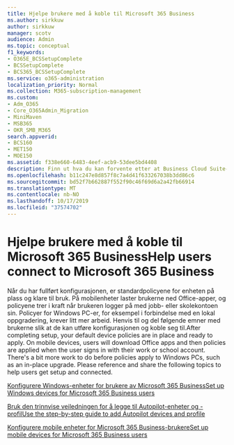 ```yaml
---
title: Hjelpe brukere med å koble til Microsoft 365 Business
ms.author: sirkkuw
author: sirkkuw
manager: scotv
audience: Admin
ms.topic: conceptual
f1_keywords:
- O365E_BCSSetupComplete
- BCSSetupComplete
- BCS365_BCSSetupComplete
ms.service: o365-administration
localization_priority: Normal
ms.collection: M365-subscription-management
ms.custom:
- Adm_O365
- Core_O365Admin_Migration
- MiniMaven
- MSB365
- OKR_SMB_M365
search.appverid:
- BCS160
- MET150
- MOE150
ms.assetid: f338e660-6483-4eef-acb9-53dee5bd4408
description: Finn ut hva du kan forvente etter at Business Cloud Suite-installasjonen er fullført.
ms.openlocfilehash: b11c247e8d857f8c7a4d41f633267038b3dd86c6
ms.sourcegitcommit: bd52f7b662887f552f90c46f69d6a2a42fb66914
ms.translationtype: MT
ms.contentlocale: nb-NO
ms.lasthandoff: 10/17/2019
ms.locfileid: "37574702"
---
```

# <a name="help-users-connect-to-microsoft-365-business"></a><span data-ttu-id="f38f5-103">Hjelpe brukere med å koble til Microsoft 365 Business</span><span class="sxs-lookup"><span data-stu-id="f38f5-103">Help users connect to Microsoft 365 Business</span></span>

<span data-ttu-id="f38f5-p101">Når du har fullført konfigurasjonen, er standardpolicyene for enheten på plass og klare til bruk. På mobilenheter laster brukerne ned Office-apper, og policyene trer i kraft når brukeren logger på med jobb- eller skolekontoen sin. Policyer for Windows PC-er, for eksempel i forbindelse med en lokal oppgradering, krever litt mer arbeid. Henvis til og del følgende emner med brukerne slik at de kan utføre konfigurasjonen og koble seg til.</span><span class="sxs-lookup"><span data-stu-id="f38f5-p101">After completing setup, your default device policies are in place and ready to apply. On mobile devices, users will download Office apps and then policies are applied when the user signs in with their work or school account. There's a bit more work to do before policies apply to Windows PCs, such as an in-place upgrade. Please reference and share the following topics to help users get setup and connected.</span></span>
  
[<span data-ttu-id="f38f5-108">Konfigurere Windows-enheter for brukere av Microsoft 365 Business</span><span class="sxs-lookup"><span data-stu-id="f38f5-108">Set up Windows devices for Microsoft 365 Business users</span></span>](set-up-windows-devices.md)
  
[<span data-ttu-id="f38f5-109">Bruk den trinnvise veiledningen for å legge til Autopilot-enheter og -profil</span><span class="sxs-lookup"><span data-stu-id="f38f5-109">Use the step-by-step guide to add Autopilot devices and profile</span></span>](add-autopilot-devices-and-profile.md)
  
[<span data-ttu-id="f38f5-110">Konfigurere mobile enheter for Microsoft 365 Business-brukere</span><span class="sxs-lookup"><span data-stu-id="f38f5-110">Set up mobile devices for Microsoft 365 Business users</span></span>](set-up-mobile-devices.md)
  

